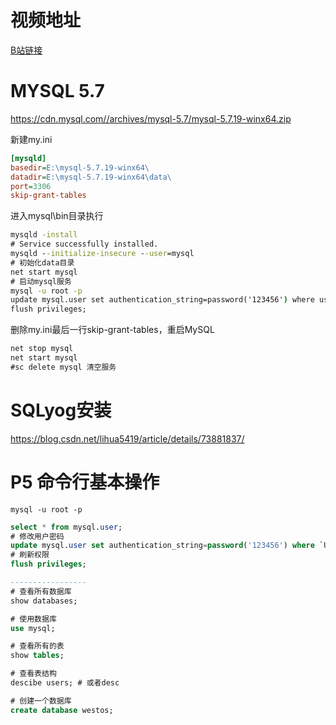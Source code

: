 # 视频地址
[B站链接](https://www.bilibili.com/video/BV1NJ411J79W)

# MYSQL 5.7 
https://cdn.mysql.com//archives/mysql-5.7/mysql-5.7.19-winx64.zip

新建my.ini
```ini
[mysqld]
basedir=E:\mysql-5.7.19-winx64\
datadir=E:\mysql-5.7.19-winx64\data\
port=3306
skip-grant-tables
```
进入mysql\bin目录执行
```cmd
mysqld -install
# Service successfully installed.
mysqld --initialize-insecure --user=mysql
# 初始化data目录
net start mysql
# 启动mysql服务
mysql -u root -p
update mysql.user set authentication_string=password('123456') where user='root' and Host='localhost';
flush privileges;
```
删除my.ini最后一行skip-grant-tables，重启MySQL
```cmd
net stop mysql
net start mysql
#sc delete mysql 清空服务
```
# SQLyog安装
https://blog.csdn.net/lihua5419/article/details/73881837/

# P5 命令行基本操作
    mysql -u root -p

```sql
select * from mysql.user;
# 修改用户密码
update mysql.user set authentication_string=password('123456') where `User`='root' and `Host`='localhost';
# 刷新权限
flush privileges;

-----------------
# 查看所有数据库
show databases;

# 使用数据库
use mysql;

# 查看所有的表
show tables;

# 查看表结构
descibe users; # 或者desc 

# 创建一个数据库
create database westos;
```